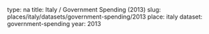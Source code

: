 type: na
title: Italy / Government Spending (2013)
slug: places/italy/datasets/government-spending/2013
place: italy
dataset: government-spending
year: 2013
